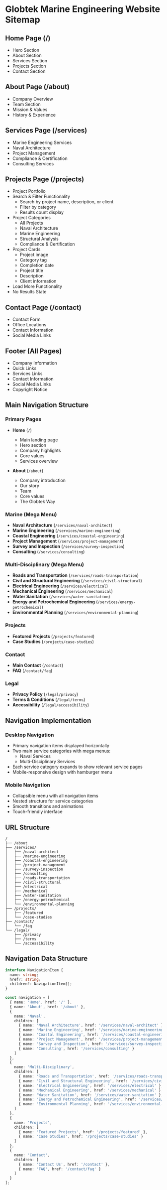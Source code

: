 # Globtek Marine Engineering Website Sitemap

## Home Page (/)
- Hero Section
- About Section
- Services Section
- Projects Section
- Contact Section

## About Page (/about)
- Company Overview
- Team Section
- Mission & Values
- History & Experience

## Services Page (/services)
- Marine Engineering Services
- Naval Architecture
- Project Management
- Compliance & Certification
- Consulting Services

## Projects Page (/projects)
- Project Portfolio
- Search & Filter Functionality
  - Search by project name, description, or client
  - Filter by category
  - Results count display
- Project Categories
  - All Projects
  - Naval Architecture
  - Marine Engineering
  - Structural Analysis
  - Compliance & Certification
- Project Cards
  - Project image
  - Category tag
  - Completion date
  - Project title
  - Description
  - Client information
- Load More Functionality
- No Results State

## Contact Page (/contact)
- Contact Form
- Office Locations
- Contact Information
- Social Media Links

## Footer (All Pages)
- Company Information
- Quick Links
- Services Links
- Contact Information
- Social Media Links
- Copyright Notice

## Main Navigation Structure

### Primary Pages
- **Home** (`/`)
  - Main landing page
  - Hero section
  - Company highlights
  - Core values
  - Services overview

- **About** (`/about`)
  - Company introduction
  - Our story
  - Team
  - Core values
  - The Globtek Way

### Marine (Mega Menu)
- **Naval Architecture** (`/services/naval-architect`)
- **Marine Engineering** (`/services/marine-engineering`)
- **Coastal Engineering** (`/services/coastal-engineering`)
- **Project Management** (`/services/project-management`)
- **Survey and Inspection** (`/services/survey-inspection`)
- **Consulting** (`/services/consulting`)

### Multi-Disciplinary (Mega Menu)
- **Roads and Transportation** (`/services/roads-transportation`)
- **Civil and Structural Engineering** (`/services/civil-structural`)
- **Electrical Engineering** (`/services/electrical`)
- **Mechanical Engineering** (`/services/mechanical`)
- **Water Sanitation** (`/services/water-sanitation`)
- **Energy and Petrochemical Engineering** (`/services/energy-petrochemical`)
- **Environmental Planning** (`/services/environmental-planning`)

### Projects
- **Featured Projects** (`/projects/featured`)
- **Case Studies** (`/projects/case-studies`)

### Contact
- **Main Contact** (`/contact`)
- **FAQ** (`/contact/faq`)

### Legal
- **Privacy Policy** (`/legal/privacy`)
- **Terms & Conditions** (`/legal/terms`)
- **Accessibility** (`/legal/accessibility`)

## Navigation Implementation

### Desktop Navigation
- Primary navigation items displayed horizontally
- Two main service categories with mega menus:
  - Naval Services
  - Multi-Disciplinary Services
- Each service category expands to show relevant service pages
- Mobile-responsive design with hamburger menu

### Mobile Navigation
- Collapsible menu with all navigation items
- Nested structure for service categories
- Smooth transitions and animations
- Touch-friendly interface

## URL Structure
```
/
├── /about
├── /services/
│   ├── /naval-architect
│   ├── /marine-engineering
│   ├── /coastal-engineering
│   ├── /project-management
│   ├── /survey-inspection
│   ├── /consulting
│   ├── /roads-transportation
│   ├── /civil-structural
│   ├── /electrical
│   ├── /mechanical
│   ├── /water-sanitation
│   ├── /energy-petrochemical
│   └── /environmental-planning
├── /projects/
│   ├── /featured
│   └── /case-studies
├── /contact/
│   └── /faq
└── /legal/
    ├── /privacy
    ├── /terms
    └── /accessibility
```

## Navigation Data Structure
```typescript
interface NavigationItem {
  name: string;
  href?: string;
  children?: NavigationItem[];
}

const navigation = [
  { name: 'Home', href: '/' },
  { name: 'About', href: '/about' },
  {
    name: 'Naval',
    children: [
      { name: 'Naval Architecture', href: '/services/naval-architect' },
      { name: 'Marine Engineering', href: '/services/marine-engineering' },
      { name: 'Coastal Engineering', href: '/services/coastal-engineering' },
      { name: 'Project Management', href: '/services/project-management' },
      { name: 'Survey and Inspection', href: '/services/survey-inspection' },
      { name: 'Consulting', href: '/services/consulting' }
    ]
  },
  {
    name: 'Multi-Disciplinary',
    children: [
      { name: 'Roads and Transportation', href: '/services/roads-transportation' },
      { name: 'Civil and Structural Engineering', href: '/services/civil-structural' },
      { name: 'Electrical Engineering', href: '/services/electrical' },
      { name: 'Mechanical Engineering', href: '/services/mechanical' },
      { name: 'Water Sanitation', href: '/services/water-sanitation' },
      { name: 'Energy and Petrochemical Engineering', href: '/services/energy-petrochemical' },
      { name: 'Environmental Planning', href: '/services/environmental-planning' }
    ]
  },
  {
    name: 'Projects',
    children: [
      { name: 'Featured Projects', href: '/projects/featured' },
      { name: 'Case Studies', href: '/projects/case-studies' }
    ]
  },
  {
    name: 'Contact',
    children: [
      { name: 'Contact Us', href: '/contact' },
      { name: 'FAQ', href: '/contact/faq' }
    ]
  }
];
``` 